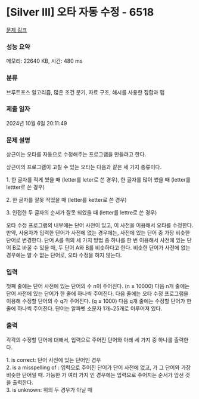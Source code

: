 # [Silver III] 오타 자동 수정 - 6518 

[문제 링크](https://www.acmicpc.net/problem/6518) 

### 성능 요약

메모리: 22640 KB, 시간: 480 ms

### 분류

브루트포스 알고리즘, 많은 조건 분기, 자료 구조, 해시를 사용한 집합과 맵

### 제출 일자

2024년 10월 6일 20:11:49

### 문제 설명

<p>상근이는 오타를 자동으로 수정해주는 프로그램을 만들려고 한다.</p>

<p>상근이의 프로그램이 고칠 수 있는 오타는 다음과 같은 세 가지 종류이다.</p>

<p>1. 한 글자를 적게 썼을 때 (letter를 leter로 쓴 경우), 한 글자를 많이 썼을 때 (letter를 lettter로 쓴 경우)</p>

<p>2. 한 글자를 잘못 적었을 때 (letter를 ketter로 쓴 경우)</p>

<p>3. 인접한 두 글자의 순서가 잘못 되었을 때 (letter를 lettre로 쓴 경우)</p>

<p>오타 수정 프로그램의 내부에는 단어 사전이 있고, 이 사전을 이용해서 오타를 수정한다. 만약, 사용자가 입력한 단어가 사전에 없는 경우에는, 사전에 있는 단어 중 가장 비슷한 단어로 변경한다. 단어 A를 위의 세 가지 방법 중 하나를 한 번 이용해서 사전에 있는 단어 B로 바꿀 수 있을 때, 두 단어 A와 B를 비슷하다고 한다. 비슷한 단어가 사전에 없는 경우에는 알 수 없는 단어로, 오타 수정을 하지 않는다.</p>

### 입력 

 <p>첫째 줄에는 단어 사전에 있는 단어의 수 n이 주어진다. (n ≤ 10000) 다음 n개 줄에는 단어 사전에 있는 단어가 한 줄에 하나씩 주어진다. 다음 줄에는 오타 수정 프로그램을 이용해 수정할 단어의 수 q가 주어진다. (q ≤ 1000) 다음 q개 줄에는 수정할 단어가 한 줄에 하나씩 주어진다. 단어는 알파벳 소문자 1개~25개로 이루어져 있다.</p>

### 출력 

 <p>각각의 수정할 단어에 대해서, 입력으로 주어진 단어와 아래 세 가지 중 하나를 출력한다.</p>

<p>1. is correct: 단어 사전에 있는 단어인 경우<br>
2. is a misspelling of <x>: 입력으로 주어진 단어가 단어 사전에 없고, <x>가 그 단어와 가장 비슷한 단어일 때. 가능한 <x>가 여러 가지 인 경우에는 입력으로 주어지는 순서가 앞선 것을 출력한다.<br>
3. is unknown: 위의 두 경우가 아닐 때</p>

